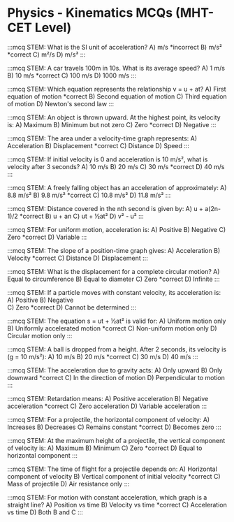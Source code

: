 # Physics - Kinematics MCQs (MHT-CET Level)

:::mcq
STEM: What is the SI unit of acceleration?
A) m/s *incorrect
B) m/s² *correct
C) m²/s
D) m/s³
:::

:::mcq
STEM: A car travels 100m in 10s. What is its average speed?
A) 1 m/s
B) 10 m/s *correct
C) 100 m/s
D) 1000 m/s
:::

:::mcq
STEM: Which equation represents the relationship v = u + at?
A) First equation of motion *correct
B) Second equation of motion
C) Third equation of motion
D) Newton's second law
:::

:::mcq
STEM: An object is thrown upward. At the highest point, its velocity is:
A) Maximum
B) Minimum but not zero
C) Zero *correct
D) Negative
:::

:::mcq
STEM: The area under a velocity-time graph represents:
A) Acceleration
B) Displacement *correct
C) Distance
D) Speed
:::

:::mcq
STEM: If initial velocity is 0 and acceleration is 10 m/s², what is velocity after 3 seconds?
A) 10 m/s
B) 20 m/s
C) 30 m/s *correct
D) 40 m/s
:::

:::mcq
STEM: A freely falling object has an acceleration of approximately:
A) 8.8 m/s²
B) 9.8 m/s² *correct
C) 10.8 m/s²
D) 11.8 m/s²
:::

:::mcq
STEM: Distance covered in the nth second is given by:
A) u + a(2n-1)/2 *correct
B) u + an
C) ut + ½at²
D) v² - u²
:::

:::mcq
STEM: For uniform motion, acceleration is:
A) Positive
B) Negative
C) Zero *correct
D) Variable
:::

:::mcq
STEM: The slope of a position-time graph gives:
A) Acceleration
B) Velocity *correct
C) Distance
D) Displacement
:::

:::mcq
STEM: What is the displacement for a complete circular motion?
A) Equal to circumference
B) Equal to diameter
C) Zero *correct
D) Infinite
:::

:::mcq
STEM: If a particle moves with constant velocity, its acceleration is:
A) Positive
B) Negative  
C) Zero *correct
D) Cannot be determined
:::

:::mcq
STEM: The equation s = ut + ½at² is valid for:
A) Uniform motion only
B) Uniformly accelerated motion *correct
C) Non-uniform motion only
D) Circular motion only
:::

:::mcq
STEM: A ball is dropped from a height. After 2 seconds, its velocity is (g = 10 m/s²):
A) 10 m/s
B) 20 m/s *correct
C) 30 m/s
D) 40 m/s
:::

:::mcq
STEM: The acceleration due to gravity acts:
A) Only upward
B) Only downward *correct
C) In the direction of motion
D) Perpendicular to motion
:::

:::mcq
STEM: Retardation means:
A) Positive acceleration
B) Negative acceleration *correct
C) Zero acceleration
D) Variable acceleration
:::

:::mcq
STEM: For a projectile, the horizontal component of velocity:
A) Increases
B) Decreases
C) Remains constant *correct
D) Becomes zero
:::

:::mcq
STEM: At the maximum height of a projectile, the vertical component of velocity is:
A) Maximum
B) Minimum
C) Zero *correct
D) Equal to horizontal component
:::

:::mcq
STEM: The time of flight for a projectile depends on:
A) Horizontal component of velocity
B) Vertical component of initial velocity *correct
C) Mass of projectile
D) Air resistance only
:::

:::mcq
STEM: For motion with constant acceleration, which graph is a straight line?
A) Position vs time
B) Velocity vs time *correct
C) Acceleration vs time
D) Both B and C
:::